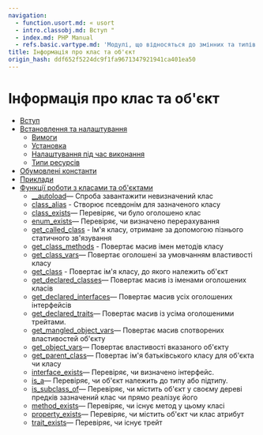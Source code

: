 ```yaml
---
navigation:
  - function.usort.md: « usort
  - intro.classobj.md: Вступ "
  - index.md: PHP Manual
  - refs.basic.vartype.md: 'Модулі, що відносяться до змінних та типів'
title: Інформація про клас та об'єкт
origin_hash: ddf652f5224dc9f1fa9671347921941ca401ea50
---
```

# Інформація про клас та об'єкт

-   [Вступ](intro.classobj.md)
-   [Встановлення та налаштування](classobj.setup.md)
    -   [Вимоги](classobj.requirements.md)
    -   [Установка](classobj.installation.md)
    -   [Налаштування під час виконання](classobj.configuration.md)
    -   [Типи ресурсів](classobj.resources.md)
-   [Обумовлені константи](classobj.constants.md)
-   [Приклади](classobj.examples.md)
-   [Функції роботи з класами та об'єктами](ref.classobj.md)
    -   [\_\_autoload](function.autoload.md)— Спроба завантажити невизначений клас
    -   [class\_alias](function.class-alias.md) \- Створює псевдонім для зазначеного класу
    -   [class\_exists](function.class-exists.md)— Перевіряє, чи було оголошено клас
    -   [enum\_exists](function.enum-exists.md)— Перевіряє, чи визначено перерахування
    -   [get\_called\_class](function.get-called-class.md) \- Ім'я класу, отримане за допомогою пізнього статичного зв'язування
    -   [get\_class\_methods](function.get-class-methods.md) \- Повертає масив імен методів класу
    -   [get\_class\_vars](function.get-class-vars.md)— Повертає оголошені за умовчанням властивості класу
    -   [get\_class](function.get-class.md) \- Повертає ім'я класу, до якого належить об'єкт
    -   [get\_declared\_classes](function.get-declared-classes.md)— Повертає масив із іменами оголошених класів
    -   [get\_declared\_interfaces](function.get-declared-interfaces.md)— Повертає масив усіх оголошених інтерфейсів
    -   [get\_declared\_traits](function.get-declared-traits.md)— Повертає масив із усіма оголошеними трейтами.
    -   [get\_mangled\_object\_vars](function.get-mangled-object-vars.md)— Повертає масив спотворених властивостей об'єкту
    -   [get\_object\_vars](function.get-object-vars.md)— Повертає властивості вказаного об'єкту
    -   [get\_parent\_class](function.get-parent-class.md)— Повертає ім'я батьківського класу для об'єкта чи класу
    -   [interface\_exists](function.interface-exists.md)— Перевіряє, чи визначено інтерфейс.
    -   [is\_a](function.is-a.md)— Перевіряє, чи об'єкт належить до типу або підтипу.
    -   [is\_subclass\_of](function.is-subclass-of.md)— Перевіряє, чи містить об'єкт у своєму дереві предків зазначений клас чи прямо реалізує його
    -   [method\_exists](function.method-exists.md)— Перевіряє, чи існує метод у цьому класі
    -   [property\_exists](function.property-exists.md)— Перевіряє, чи містить об'єкт чи клас атрибут
    -   [trait\_exists](function.trait-exists.md)— Перевіряє, чи існує трейт
